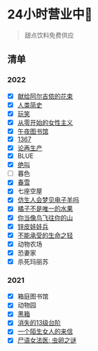 # 24小时营业中🎈

> 甜点饮料免费供应

## 清单

### 2022

- [x] [献给阿尔吉侬的花束](2022/xiangei)
- [x] [人类简史](2022/renlei)
- [x] [玩笑](2022/wanxiao)
- [x] [从零开始的女性主义](2022/congling)
- [x] [午夜图书馆](2022/wuye)
- [x] [1367](2022/1367)
- [x] [论再生产](2022/lunzaishengchan)
- [x] BLUE
- [x] [绝叫](2022/juejiao)
- [ ] 暮色
- [x] [春雪](2022/chunxue)
- [x] 七座空屋
- [x] [仿生人会梦见电子羊吗](2022/fangshengren)
- [x] [橘子不是唯一的水果](2022/juzi)
- [x] [你当像鸟飞往你的山](2022/nidang)
- [x] [锌皮娃娃兵](2022/xinpi)
- [x] [不能承受的生命之轻](2022/bunengchengshou)
- [x] 动物农场
- [x] 恐妻家
- [x] 杀死玛丽苏

### 2021

- [x] 箱庭图书馆
- [x] 动物园
- [x] [黑箱](2021/heixiang)
- [x] [消失的13级台阶](2021/xiaoshide)
- [x] [一个陌生女人的来信](2021/yigemosheng)
- [x] [尸语女法医: 虫卵之谜](2021/shiyu)